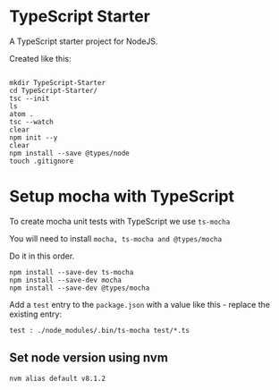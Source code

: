 # TypeScript Starter

A TypeScript starter project for NodeJS.

Created like this:

```

mkdir TypeScript-Starter
cd TypeScript-Starter/
tsc --init
ls
atom .
tsc --watch
clear
npm init --y
clear
npm install --save @types/node
touch .gitignore

```

# Setup mocha with TypeScript

To create mocha unit tests with TypeScript we use `ts-mocha`

You will need to install `mocha, ts-mocha and @types/mocha`

Do it in this order.


```
npm install --save-dev ts-mocha
npm install --save-dev mocha
npm install --save-dev @types/mocha
```

Add a `test` entry to the `package.json` with a value like this - replace the existing entry: 

`test : ./node_modules/.bin/ts-mocha test/*.ts`


## Set node version using nvm

`nvm alias default v8.1.2`
